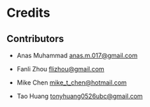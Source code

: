 # Credits


## Contributors

* Anas Muhammad <anas.m.017@gmail.com>

* Fanli Zhou <flizhou@gmail.com>

* Mike Chen <mike_t_chen@hotmail.com>

* Tao Huang <tonyhuang0526ubc@gmail.com>